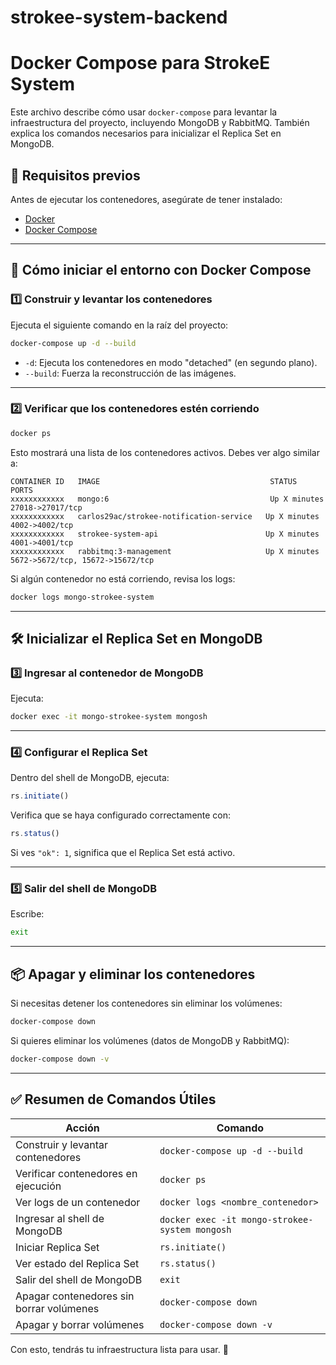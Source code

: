 # strokee-system-backend

# Docker Compose para StrokeE System

Este archivo describe cómo usar `docker-compose` para levantar la infraestructura del proyecto, incluyendo MongoDB y RabbitMQ. También explica los comandos necesarios para inicializar el Replica Set en MongoDB.

## 📌 **Requisitos previos**

Antes de ejecutar los contenedores, asegúrate de tener instalado:
- [Docker](https://www.docker.com/get-started)
- [Docker Compose](https://docs.docker.com/compose/install/)

---

## 🚀 **Cómo iniciar el entorno con Docker Compose**

### 1️⃣ **Construir y levantar los contenedores**
Ejecuta el siguiente comando en la raíz del proyecto:

```bash
docker-compose up -d --build
```

- `-d`: Ejecuta los contenedores en modo "detached" (en segundo plano).
- `--build`: Fuerza la reconstrucción de las imágenes.

---

### 2️⃣ **Verificar que los contenedores estén corriendo**

```bash
docker ps
```

Esto mostrará una lista de los contenedores activos. Debes ver algo similar a:

```plaintext
CONTAINER ID   IMAGE                                      STATUS           PORTS
xxxxxxxxxxxx   mongo:6                                    Up X minutes     27018->27017/tcp
xxxxxxxxxxxx   carlos29ac/strokee-notification-service   Up X minutes     4002->4002/tcp
xxxxxxxxxxxx   strokee-system-api                        Up X minutes     4001->4001/tcp
xxxxxxxxxxxx   rabbitmq:3-management                     Up X minutes     5672->5672/tcp, 15672->15672/tcp
```

Si algún contenedor no está corriendo, revisa los logs:
```bash
docker logs mongo-strokee-system
```

---

## 🛠 **Inicializar el Replica Set en MongoDB**

### 3️⃣ **Ingresar al contenedor de MongoDB**
Ejecuta:

```bash
docker exec -it mongo-strokee-system mongosh
```

---

### 4️⃣ **Configurar el Replica Set**
Dentro del shell de MongoDB, ejecuta:

```javascript
rs.initiate()
```

Verifica que se haya configurado correctamente con:
```javascript
rs.status()
```
Si ves `"ok": 1`, significa que el Replica Set está activo.

---

### 5️⃣ **Salir del shell de MongoDB**

Escribe:
```bash
exit
```

---

## 📦 **Apagar y eliminar los contenedores**

Si necesitas detener los contenedores sin eliminar los volúmenes:
```bash
docker-compose down
```

Si quieres eliminar los volúmenes (datos de MongoDB y RabbitMQ):
```bash
docker-compose down -v
```

---

## ✅ **Resumen de Comandos Útiles**

| Acción | Comando |
|--------|---------|
| Construir y levantar contenedores | `docker-compose up -d --build` |
| Verificar contenedores en ejecución | `docker ps` |
| Ver logs de un contenedor | `docker logs <nombre_contenedor>` |
| Ingresar al shell de MongoDB | `docker exec -it mongo-strokee-system mongosh` |
| Iniciar Replica Set | `rs.initiate()` |
| Ver estado del Replica Set | `rs.status()` |
| Salir del shell de MongoDB | `exit` |
| Apagar contenedores sin borrar volúmenes | `docker-compose down` |
| Apagar y borrar volúmenes | `docker-compose down -v` |

Con esto, tendrás tu infraestructura lista para usar. 🚀

